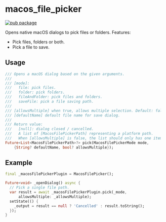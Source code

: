 # macos_file_picker

[![pub package](https://img.shields.io/pub/v/macos_file_picker.svg)](https://pub.dev/packages/macos_file_picker)

Opens native macOS dialogs to pick files or folders. Features:

- Pick files, folders or both.
- Pick a file to save.

## Usage

```dart
/// Opens a macOS dialog based on the given arguments.
///
/// [mode]:
///   file: pick files.
///   folder: pick folders.
///   fileAndFolder: pick files and folders.
///   saveFile: pick a file saving path.
///
/// [allowsMultiple] when true, allows multiple selection. Default: false.
/// [defaultName] default file name for save dialog.
///
/// Return value:
///   [null]: dialog closed / cancelled.
///   A list of [MacosFilePickerPath] representing a platform path.
///   When [allowsMultiple] is false, the list should only has one item.
Future<List<MacosFilePickerPath>?> pick(MacosFilePickerMode mode,
    {String? defaultName, bool? allowsMultiple});
```

## Example

```dart
final _macosFilePickerPlugin = MacosFilePicker();

Future<void> _openDialog() async {
  // Pick a single file path.
  var result = await _macosFilePickerPlugin.pick(_mode,
      allowsMultiple: _allowsMultiple);
  setState(() {
    _output = result == null ? 'Cancelled' : result.toString();
  });
}
```
